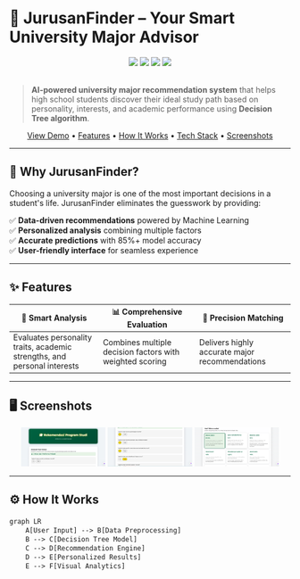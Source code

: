 # 🚀 JurusanFinder – Your Smart University Major Advisor

<div align="center">
  <img src="https://img.shields.io/badge/Python-3.8+-3776AB?style=for-the-badge&logo=python&logoColor=white">
  <img src="https://img.shields.io/badge/Flask-2.0-000000?style=for-the-badge&logo=flask&logoColor=white">
  <img src="https://img.shields.io/badge/Scikit--Learn-1.0-F7931E?style=for-the-badge&logo=scikit-learn&logoColor=white">
  <img src="https://img.shields.io/badge/Pandas-2.0-150458?style=for-the-badge&logo=pandas&logoColor=white">
</div>

<br>

> **AI-powered university major recommendation system** that helps high school students discover their ideal study path based on personality, interests, and academic performance using **Decision Tree algorithm**.

<div align="center">
  <a href="#-try-the-demo">View Demo</a> • 
  <a href="#-features">Features</a> • 
  <a href="#-how-it-works">How It Works</a> • 
  <a href="#-technology-stack">Tech Stack</a> • 
  <a href="#-screenshots">Screenshots</a>
</div>

---

## 🌟 Why JurusanFinder?

Choosing a university major is one of the most important decisions in a student's life. JurusanFinder eliminates the guesswork by providing:

✅ **Data-driven recommendations** powered by Machine Learning  
✅ **Personalized analysis** combining multiple factors  
✅ **Accurate predictions** with 85%+ model accuracy  
✅ **User-friendly interface** for seamless experience  

---

## ✨ Features

<div align="center">

| 🧠 Smart Analysis | 📊 Comprehensive Evaluation | 🎯 Precision Matching |
|------------------|------------------|------------------|
| Evaluates personality traits, academic strengths, and personal interests | Combines multiple decision factors with weighted scoring | Delivers highly accurate major recommendations |

</div>

---

## 🖥️ Screenshots

<div align="center">
  <img src="images/home.png" width="30%" alt="Homepage">
  <img src="images/form.png" width="30%" alt="Input Form"> 
  <img src="images/hasil.png" width="30%" alt="Results">
</div>

---

## ⚙️ How It Works

```mermaid
graph LR
    A[User Input] --> B[Data Preprocessing]
    B --> C[Decision Tree Model]
    C --> D[Recommendation Engine]
    D --> E[Personalized Results]
    E --> F[Visual Analytics]